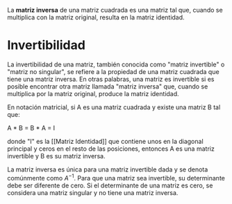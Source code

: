 La **matriz inversa** de una matriz cuadrada es una matriz tal que, cuando se multiplica con la matriz original, resulta en la matriz identidad. 

# Invertibilidad

La invertibilidad de una matriz, también conocida como "matriz invertible" o "matriz no singular", se refiere a la propiedad de una matriz cuadrada que tiene una matriz inversa. En otras palabras, una matriz es invertible si es posible encontrar otra matriz llamada "matriz inversa" que, cuando se multiplica por la matriz original, produce la matriz identidad.

En notación matricial, si A es una matriz cuadrada y existe una matriz B tal que:

A * B = B * A = I

donde "I" es la [[Matriz Identidad]] que contiene unos en la diagonal principal y ceros en el resto de las posiciones, entonces A es una matriz invertible y B es su matriz inversa.

La matriz inversa es única para una matriz invertible dada y se denota comúnmente como $A^{-1}$. Para que una matriz sea invertible, su determinante debe ser diferente de cero. Si el determinante de una matriz es cero, se considera una matriz singular y no tiene una matriz inversa.